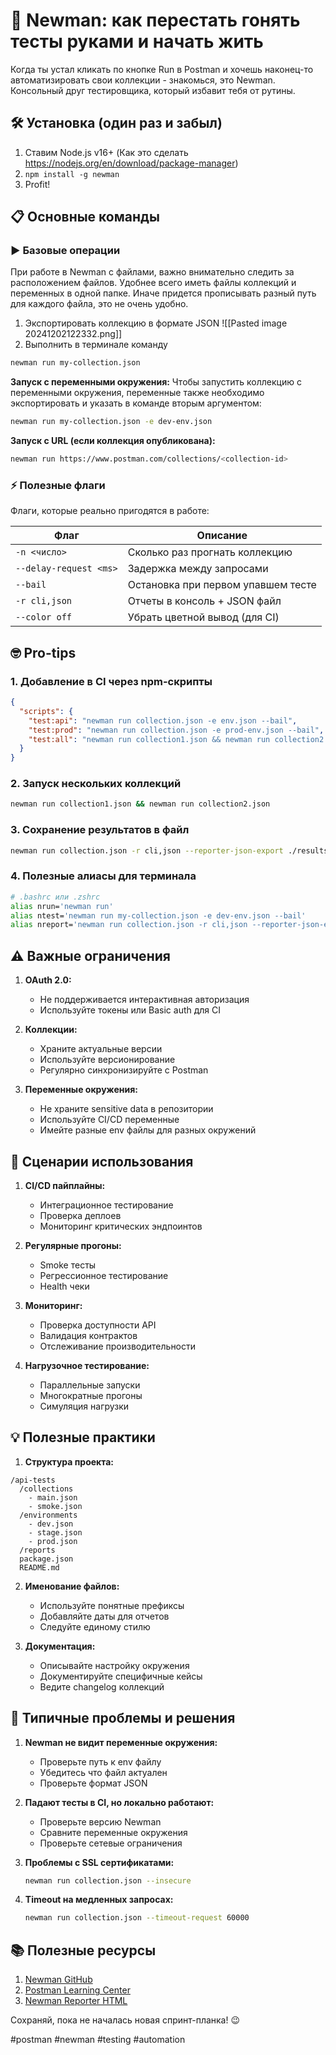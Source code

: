 # 🤖 Newman: как перестать гонять тесты руками и начать жить

Когда ты устал кликать по кнопке Run в Postman и хочешь наконец-то автоматизировать свои коллекции - знакомься, это Newman. Консольный друг тестировщика, который избавит тебя от рутины.

## 🛠 Установка (один раз и забыл)

1. Ставим Node.js v16+ (Как это сделать https://nodejs.org/en/download/package-manager)
2. `npm install -g newman`
3. Profit!

## 📋 Основные команды

### ▶️ Базовые операции

При работе в Newman с файлами, важно внимательно следить за расположением файлов. Удобнее всего иметь файлы коллекций и переменных в одной папке.
Иначе придется прописывать разный путь для каждого файла, это не очень удобно.

1. Экспортировать коллекцию в формате JSON
![[Pasted image 20241202122332.png]]
2. Выполнить в терминале команду
```bash
newman run my-collection.json
```

**Запуск с переменными окружения:**
Чтобы запустить коллекцию с переменными окружения, переменные также необходимо экспортировать и указать в команде вторым аргументом:

```bash
newman run my-collection.json -e dev-env.json
```

**Запуск с URL (если коллекция опубликована):**
```bash
newman run https://www.postman.com/collections/<collection-id>
```

### ⚡️ Полезные флаги

Флаги, которые реально пригодятся в работе:

| Флаг | Описание |
|------|----------|
| `-n <число>` | Сколько раз прогнать коллекцию |
| `--delay-request <ms>` | Задержка между запросами |
| `--bail` | Остановка при первом упавшем тесте |
| `-r cli,json` | Отчеты в консоль + JSON файл |
| `--color off` | Убрать цветной вывод (для CI) |

## 🤓 Pro-tips

### 1. Добавление в CI через npm-скрипты

```json
{
  "scripts": {
    "test:api": "newman run collection.json -e env.json --bail",
    "test:prod": "newman run collection.json -e prod-env.json --bail",
    "test:all": "newman run collection1.json && newman run collection2.json"
  }
}
```

### 2. Запуск нескольких коллекций

```bash
newman run collection1.json && newman run collection2.json
```

### 3. Сохранение результатов в файл

```bash
newman run collection.json -r cli,json --reporter-json-export ./results.json
```

### 4. Полезные алиасы для терминала

```bash
# .bashrc или .zshrc
alias nrun='newman run'
alias ntest='newman run my-collection.json -e dev-env.json --bail'
alias nreport='newman run collection.json -r cli,json --reporter-json-export'
```

## ⚠️ Важные ограничения

1. **OAuth 2.0:**
   - Не поддерживается интерактивная авторизация
   - Используйте токены или Basic auth для CI

2. **Коллекции:**
   - Храните актуальные версии
   - Используйте версионирование
   - Регулярно синхронизируйте с Postman

3. **Переменные окружения:**
   - Не храните sensitive data в репозитории
   - Используйте CI/CD переменные
   - Имейте разные env файлы для разных окружений

## 🎯 Сценарии использования

1. **CI/CD пайплайны:**
   - Интеграционное тестирование
   - Проверка деплоев
   - Мониторинг критических эндпоинтов

2. **Регулярные прогоны:**
   - Smoke тесты
   - Регрессионное тестирование
   - Health чеки

3. **Мониторинг:**
   - Проверка доступности API
   - Валидация контрактов
   - Отслеживание производительности

4. **Нагрузочное тестирование:**
   - Параллельные запуски
   - Многократные прогоны
   - Симуляция нагрузки

## 💡 Полезные практики

1. **Структура проекта:**
```
/api-tests
  /collections
    - main.json
    - smoke.json
  /environments
    - dev.json
    - stage.json
    - prod.json
  /reports
  package.json
  README.md
```

2. **Именование файлов:**
   - Используйте понятные префиксы
   - Добавляйте даты для отчетов
   - Следуйте единому стилю

3. **Документация:**
   - Описывайте настройку окружения
   - Документируйте специфичные кейсы
   - Ведите changelog коллекций

## 🐛 Типичные проблемы и решения

1. **Newman не видит переменные окружения:**
   - Проверьте путь к env файлу
   - Убедитесь что файл актуален
   - Проверьте формат JSON

2. **Падают тесты в CI, но локально работают:**
   - Проверьте версию Newman
   - Сравните переменные окружения
   - Проверьте сетевые ограничения

3. **Проблемы с SSL сертификатами:**
   ```bash
   newman run collection.json --insecure
   ```

4. **Timeout на медленных запросах:**
   ```bash
   newman run collection.json --timeout-request 60000
   ```

## 📚 Полезные ресурсы

1. [Newman GitHub](https://github.com/postmanlabs/newman)
2. [Postman Learning Center](https://learning.postman.com/docs/running-collections/using-newman-cli/command-line-integration-with-newman/)
3. [Newman Reporter HTML](https://github.com/postmanlabs/newman-reporter-html)

Сохраняй, пока не началась новая спринт-планка! 😉

#postman #newman #testing #automation